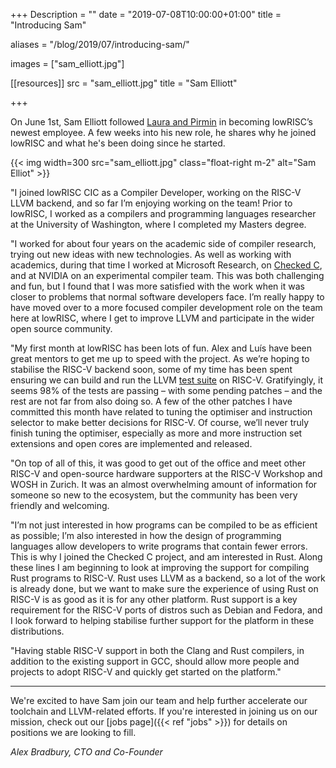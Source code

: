 +++
Description = ""
date = "2019-07-08T10:00:00+01:00"
title = "Introducing Sam"

aliases = "/blog/2019/07/introducing-sam/"

images = ["sam_elliott.jpg"]

[[resources]]
src = "sam_elliott.jpg"
title = "Sam Elliott"

+++

On June 1st, Sam Elliott followed [Laura and
Pirmin](/news/2019/06/introducing-pirmin-laura/) in becoming lowRISC’s newest
employee. A few weeks into his new role, he shares why he joined lowRISC and
what he's been doing since he started.

{{< img width=300 src="sam_elliott.jpg" class="float-right m-2" alt="Sam Elliot" >}}

"I joined lowRISC CIC as a Compiler Developer, working on the RISC-V LLVM
backend, and so far I’m enjoying working on the team! Prior to lowRISC, I worked
as a compilers and programming languages researcher at the University of
Washington, where I completed my Masters degree.

"I worked for about four years on the academic side of compiler research, trying
out new ideas with new technologies. As well as working with academics, during
that time I worked at Microsoft Research, on [Checked
C](https://www.microsoft.com/en-us/research/project/checked-c/), and at NVIDIA
on an experimental compiler team. This was both challenging and fun, but I found
that I was more satisfied with the work when it was closer to problems that
normal software developers face. I’m really happy to have moved over to a more
focused compiler development role on the team here at lowRISC, where I get to
improve LLVM and participate in the wider open source community.

"My first month at lowRISC has been lots of fun. Alex and Luís have been great
mentors to get me up to speed with the project. As we’re hoping to stabilise the
RISC-V backend soon, some of my time has been spent ensuring we can build and
run the LLVM [test suite](https://llvm.org/docs/TestingGuide.html#test-suite) on
RISC-V. Gratifyingly, it seems 98% of the tests are passing – with some pending
patches – and the rest are not far from also doing so. A few of the other
patches I have committed this month have related to tuning the optimiser and
instruction selector to make better decisions for RISC-V. Of course, we’ll never
truly finish tuning the optimiser, especially as more and more instruction set
extensions and open cores are implemented and released.

"On top of all of this, it was good to get out of the office and meet other
RISC-V and open-source hardware supporters at the RISC-V Workshop and WOSH in
Zurich. It was an almost overwhelming amount of information for someone so new
to the ecosystem, but the community has been very friendly and welcoming.

"I’m not just interested in how programs can be compiled to be as efficient as
possible; I’m also interested in how the design of programming languages allow
developers to write programs that contain fewer errors. This is why I joined the
Checked C project, and am interested in Rust. Along these lines I am beginning
to look at improving the support for compiling Rust programs to RISC-V. Rust
uses LLVM as a backend, so a lot of the work is already done, but we want to
make sure the experience of using Rust on RISC-V is as good as it is for any
other platform. Rust support is a key requirement for the RISC-V ports of
distros such as Debian and Fedora, and I look forward to helping stabilise
further support for the platform in these distributions.

"Having stable RISC-V support in both the Clang and Rust compilers, in addition
to the existing support in GCC, should allow more people and projects to adopt
RISC-V and quickly get started on the platform."

----

We're excited to have Sam join our team and help further accelerate our
toolchain and LLVM-related efforts. If you're interested in joining us on our
mission, check out our [jobs page]({{< ref "jobs" >}}) for details on
positions we are looking to fill.

_Alex Bradbury, CTO and Co-Founder_
